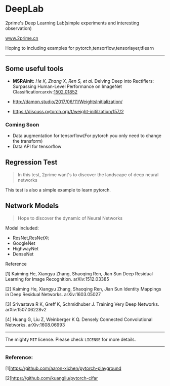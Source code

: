 # DeepLab
2prime's Deep Learning  Lab(simple experiments and interesting observation)

www.2prime.cn

Hoping to including examples for pytorch,tensorflow,tensorlayer,tflearn

<hr/>



## Some useful tools 

- **MSRAinit:** 
*He K, Zhang X, Ren S, et al.*
Delving Deep into Rectifiers: Surpassing Human-Level Performance on ImageNet Classification:arxiv:<a href="https://arxiv.org/pdf/1502.01852">1502.01852</a>

- http://damon.studio/2017/06/11/WeightsInitialization/
- https://discuss.pytorch.org/t/weight-initilzation/157/2


### Coming Soon
- Data augmentation for tensorflow(For pytorch you only need to change the transform)
- Data API for tensorflow


## Regression Test

> In this test, 2prime want's to discover the landscape of deep neural networks

This test is also a simple example to learn pytorch.

## Network Models
> Hope to discover the dynamic of Neural Networks

Model included:
- ResNet,ResNetXt
- GoogleNet
- HighwayNet
- DenseNet

Reference

[1] Kaiming He, Xiangyu Zhang, Shaoqing Ren, Jian Sun
    Deep Residual Learning for Image Recognition. arXiv:1512.03385

[2] Kaiming He, Xiangyu Zhang, Shaoqing Ren, Jian Sun
    Identity Mappings in Deep Residual Networks. arXiv:1603.05027
    
[3] Srivastava R K, Greff K, Schmidhuber J. 
    Training Very Deep Networks.  arXiv:1507.06228v2

[4] Huang G, Liu Z, Weinberger K Q. 
    Densely Connected Convolutional Networks.  arXiv:1608.06993
    
<hr/>

The mighty `MIT` license. Please check `LICENSE` for more details.

<hr/>

### Reference:

[1]https://github.com/aaron-xichen/pytorch-playground

[2]https://github.com/kuangliu/pytorch-cifar
